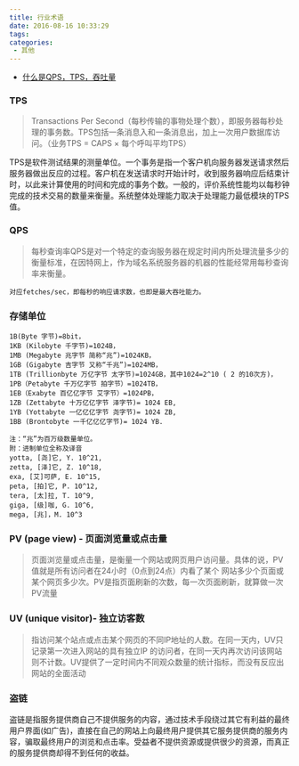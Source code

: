 ```yaml
---
title: 行业术语
date: 2016-08-16 10:33:29
tags:
categories:
 - 其他
---
```


- [什么是QPS，TPS，吞吐量](https://www.jianshu.com/p/2fff42a9dfcf)
 

### TPS
>Transactions Per Second（每秒传输的事物处理个数），即服务器每秒处理的事务数。TPS包括一条消息入和一条消息出，加上一次用户数据库访问。（业务TPS = CAPS × 每个呼叫平均TPS）

TPS是软件测试结果的测量单位。一个事务是指一个客户机向服务器发送请求然后服务器做出反应的过程。客户机在发送请求时开始计时，收到服务器响应后结束计时，以此来计算使用的时间和完成的事务个数。一般的，评价系统性能均以每秒钟完成的技术交易的数量来衡量。系统整体处理能力取决于处理能力最低模块的TPS值。
 
### QPS
>每秒查询率QPS是对一个特定的查询服务器在规定时间内所处理流量多少的衡量标准，在因特网上，作为域名系统服务器的机器的性能经常用每秒查询率来衡量。

`对应fetches/sec，即每秒的响应请求数，也即是最大吞吐能力。`


### 存储单位

```
1B(Byte 字节)=8bit，
1KB (Kilobyte 千字节)=1024B， 
1MB (Megabyte 兆字节 简称“兆”)=1024KB， 
1GB (Gigabyte 吉字节 又称“千兆”)=1024MB， 
1TB (Trillionbyte 万亿字节 太字节)=1024GB，其中1024=2^10 ( 2 的10次方)， 
1PB（Petabyte 千万亿字节 拍字节）=1024TB， 
1EB（Exabyte 百亿亿字节 艾字节）=1024PB， 
1ZB (Zettabyte 十万亿亿字节 泽字节)= 1024 EB, 
1YB (Yottabyte 一亿亿亿字节 尧字节)= 1024 ZB, 
1BB (Brontobyte 一千亿亿亿字节)= 1024 YB.
 
注：“兆”为百万级数量单位。 
附：进制单位全称及译音 
yotta, [尧]它, Y. 10^21, 
zetta, [泽]它, Z. 10^18, 
exa, [艾]可萨, E. 10^15, 
peta, [拍]它, P. 10^12, 
tera, [太]拉, T. 10^9, 
giga, [级]咖, G. 10^6, 
mega, [兆]，M. 10^3
```

### PV (page view) - 页面浏览量或点击量
> 页面浏览量或点击量，是衡量一个网站或网页用户访问量。具体的说，PV值就是所有访问者在24小时（0点到24点）内看了某个
网站多少个页面或某个网页多少次。PV是指页面刷新的次数，每一次页面刷新，就算做一次PV流量

### UV (unique visitor)- 独立访客数
>指访问某个站点或点击某个网页的不同IP地址的人数。在同一天内，UV只记录第一次进入网站的具有独立IP
的访问者，在同一天内再次访问该网站则不计数。UV提供了一定时间内不同观众数量的统计指标，而没有反应出网站的全面活动


### 盗链 
盗链是指服务提供商自己不提供服务的内容，通过技术手段绕过其它有利益的最终用户界面(如广告)，直接在自己的网站上向最终用户提供其它服务提供商的服务内容，骗取最终用户的浏览和点击率。受益者不提供资源或提供很少的资源，而真正的服务提供商却得不到任何的收益。